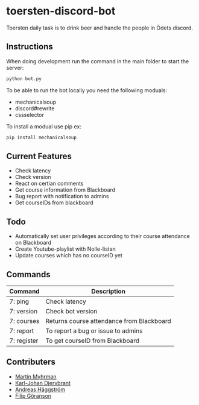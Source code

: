 # toersten-discord-bot
Toersten daily task is to drink beer and handle the people in Ödets discord.

## Instructions
When doing development run the command in the main folder to start the server:
```python
python bot.py
```

To be able to run the bot locally you need the following moduals:
- mechanicalsoup
- discord#rewrite
- cssselector

To install a modual use pip ex: 
```python
pip install mechanicalsoup
```
## Current Features
- Check latency
- Check version
- React on certian comments
- Get course information from Blackboard
- Bug report with notification to admins
- Get courseIDs from blackboard

## Todo
- Automatically set user privileges according to their course attendance on Blackboard
- Create Youtube-playlist with Nolle-listan
- Update courses which has no courseID yet

## Commands
| Command | Description |
|---------|-------------|
| 7: ping | Check latency |
| 7: version | Check bot version |
| 7: courses | Returns course attendance from Blackboard |
| 7: report | To report a bug or issue to admins |
| 7: register | To get courseID from Blackboard |

## Contributers
- [Martin Myhrman](https://github.com/myhrmans/)
- [Karl-Johan Djervbrant](https://github.com/kallekj/)
- [Andreas Häggström](https://github.com/AndreasH96/)
- [Filip Göranson](https://github.com/filipgoranson/)
 
